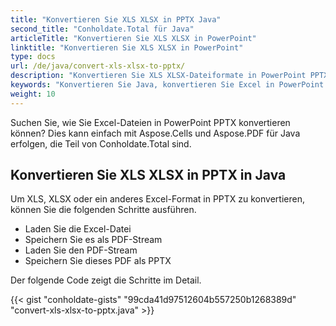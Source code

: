 ```yaml
---
title: "Konvertieren Sie XLS XLSX in PPTX Java"
second_title: "Conholdate.Total für Java"
articleTitle: "Konvertieren Sie XLS XLSX in PowerPoint"
linktitle: "Konvertieren Sie XLS XLSX in PowerPoint"
type: docs
url: /de/java/convert-xls-xlsx-to-pptx/
description: "Konvertieren Sie XLS XLSX-Dateiformate in PowerPoint PPTX in Java."
keywords: "Konvertieren Sie Java, konvertieren Sie Excel in PowerPoint Java, konvertieren Sie xls in pptx Java, konvertieren Sie xlsx in Powerpoint Java, java konvertieren Sie xls xlsx, xls in pptx Java, xlsx in pptx Eclipse Java, Java-Konverter für xls, Java-Konverter für xlsx, Excel in pptx Java, Blatt zu Folie"
weight: 10
---
```


Suchen Sie, wie Sie Excel-Dateien in PowerPoint PPTX konvertieren können? Dies kann einfach mit Aspose.Cells und Aspose.PDF für Java erfolgen, die Teil von Conholdate.Total sind.

## **Konvertieren Sie XLS XLSX in PPTX in Java**
Um XLS, XLSX oder ein anderes Excel-Format in PPTX zu konvertieren, können Sie die folgenden Schritte ausführen.

- Laden Sie die Excel-Datei
- Speichern Sie es als PDF-Stream
- Laden Sie den PDF-Stream
- Speichern Sie dieses PDF als PPTX

Der folgende Code zeigt die Schritte im Detail.

{{< gist "conholdate-gists" "99cda41d97512604b557250b1268389d" "convert-xls-xlsx-to-pptx.java" >}}
